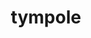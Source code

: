 ---
id: 535
title: tympole
types: [water]
image: https://raw.githubusercontent.com/PokeAPI/sprites/master/sprites/pokemon/535.png
---